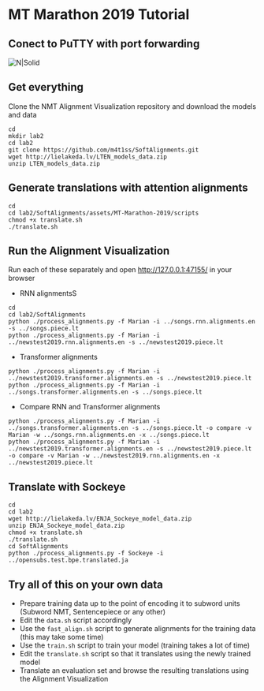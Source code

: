 # MT Marathon 2019 Tutorial
	
Conect to PuTTY with port forwarding
---------

![N|Solid](https://github.com/M4t1ss/sAliViz/blob/master/assets/MT-Marathon-2019/putty.png?raw=true)

Get everything
---------

Clone the NMT Alignment Visualization repository and download the models and data

```
cd
mkdir lab2
cd lab2
git clone https://github.com/m4t1ss/SoftAlignments.git
wget http://lielakeda.lv/LTEN_models_data.zip
unzip LTEN_models_data.zip
```


Generate translations with attention alignments
---------

```
cd
cd lab2/SoftAlignments/assets/MT-Marathon-2019/scripts
chmod +x translate.sh
./translate.sh
```

Run the Alignment Visualization
---------

Run each of these separately and open http://127.0.0.1:47155/ in your browser

 - RNN alignmentsS

```
cd
cd lab2/SoftAlignments
python ./process_alignments.py -f Marian -i ../songs.rnn.alignments.en -s ../songs.piece.lt
python ./process_alignments.py -f Marian -i ../newstest2019.rnn.alignments.en -s ../newstest2019.piece.lt
```

 - Transformer alignments

```
python ./process_alignments.py -f Marian -i ../newstest2019.transformer.alignments.en -s ../newstest2019.piece.lt
python ./process_alignments.py -f Marian -i ../songs.transformer.alignments.en -s ../songs.piece.lt
```

 - Compare RNN and Transformer alignments

```
python ./process_alignments.py -f Marian -i ../songs.transformer.alignments.en -s ../songs.piece.lt -o compare -v Marian -w ../songs.rnn.alignments.en -x ../songs.piece.lt
python ./process_alignments.py -f Marian -i ../newstest2019.transformer.alignments.en -s ../newstest2019.piece.lt -o compare -v Marian -w ../newstest2019.rnn.alignments.en -x ../newstest2019.piece.lt
```

Translate with Sockeye
---------

```
cd
cd lab2
wget http://lielakeda.lv/ENJA_Sockeye_model_data.zip
unzip ENJA_Sockeye_model_data.zip
chmod +x translate.sh
./translate.sh
cd SoftAlignments
python ./process_alignments.py -f Sockeye -i ../opensubs.test.bpe.translated.ja
```

Try all of this on your own data
---------

 - Prepare training data up to the point of encoding it to subword units (Subword NMT, Sentencepiece or any other)
 - Edit the `data.sh` script accordingly
 - Use the `fast_align.sh` script to generate alignments for the training data (this may take some time)
 - Use the `train.sh` script to train your model (training takes a lot of time)
 - Edit the `translate.sh` script so that it translates using the newly trained model
 - Translate an evaluation set and browse the resulting translations using the Alignment Visualization
